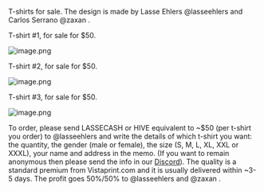 T-shirts for sale. The design is made by Lasse Ehlers @lasseehlers and Carlos Serrano @zaxan . 


T-shirt #1, for sale for $50.

![image.png](https://images.hive.blog/DQmWAUFMs7eXv7JHjWHA1Hw1gT4ApozL4thgraXFeVj7rTP/image.png)

T-shirt #2, for sale for $50.

![image.png](https://images.hive.blog/DQmQu6tyxzup2KCC9WgjB2Ur24vS2eznNn35SMdarNujQw1/image.png)

T-shirt #3, for sale for $50.

![image.png](https://images.hive.blog/DQmSCZ391NAQcsE8Ss2sfL2q26mgBk8Apjer6Eb6mf4HtBv/image.png)

To order, please send LASSECASH or HIVE equivalent to ~$50 (per t-shirt you order) to @lasseehlers and write the details of which t-shirt you want: the quantity, the gender (male or female), the size (S, M, L, XL, XXL or XXXL), your name and address in the memo. (If you want to remain anonymous then please send the info in our [Discord](https://discord.gg/5JW2w9t)). The quality is a standard premium from Vistaprint.com and it is usually delivered within ~3-5 days. The profit goes 50%/50% to @lasseehlers and @zaxan . 
